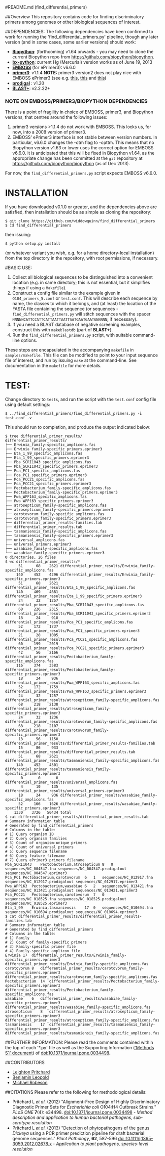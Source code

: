 #README.md (find_differential_primers)

##Overview
This repository contains code for finding discriminatory primers among genomes or other biological sequences of interest. 

##DEPENDENCIES:
The following dependencies have been confirmed to work for running the 'find_differential_primers.py' pipeline, though any later version (and in some cases, some earlier versions) should work:

* **[Biopython](http://biopython.org/wiki/Download)**: (forthcoming) v1.64 onwards - you may need to clone the current Biopython repo from <https://github.com/biopython/biopython>.
* **[bx-python](https://bitbucket.org/james_taylor/bx-python/src)**: current Hg (Mercurial) version works as of June 19, 2013
* **[EMBOSS](http://emboss.sourceforge.net/download/)** (for ePrimer3): v6.6.0
* **[primer3](http://primer3.sourceforge.net/releases.php)**: v1.1.4 **NOTE:** primer3 version2 does not play nice with EMBOSS ePrimer3 (see e.g. [this](https://code.google.com/p/msatcommander/issues/detail?id=29), [this](https://bugs.launchpad.net/ubuntu/+source/emboss/+bug/978257) and [this](http://stackoverflow.com/questions/9866113/why-am-i-getting-this-error-in-my-primer3-eprimer3-mac-osx-build))
* **[prodigal](https://code.google.com/p/prodigal/)**  : v1.20
* **[BLAST+](ftp://ftp.ncbi.nlm.nih.gov/blast/executables/blast+/LATEST/)**: v2.2.22+ 

### NOTE ON EMBOSS/PRIMER3/BIOPYTHON DEPENDENCIES

There is a point of fragility in choice of EMBOSS, primer3, and Biopython versions, that centres around the following issues:

1. primer3 versions >1.1.4 do not work with EMBOSS. This locks us, for now, into a 2008 version of primer3.
2. EMBOSS' ePrimer3 interface is not stable between version numbers. In particular, v6.6.0 changes the -otm flag to -opttm. This means that no Biopython version v1.63 or lower uses the correct option for EMBOSS v6.6.0. It is anticipated that this will be fixed in Biopython v1.64, as the appropriate change has been committed at the `git` repository at <https://github.com/biopython/biopython> (as of Dec 2013).

For now, the `find_differential_primers.py` script expects EMBOSS v6.6.0.

# INSTALLATION

If you have downloaded v0.1.0 or greater, and the dependencies above are satisfied, then installation should be as simple as cloning the repository:

```
$ git clone https://github.com/widdowquinn/find_differential_primers
$ cd find_differential_primers
```


then issuing:

```
$ python setup.py install
```

(or whatever variant you wish, e.g. for a home directory-local installation) from the top directory in the repository, with root permissions, if necessary.

#BASIC USE:

1. Collect all biological sequences to be distinguished into a convenient location (e.g. in same directory; this is not essential, but it simplifies things if using a `Makefile`). 
2. Construct a config file similar to the example given in `O104_primers_5.conf` or `test.conf`. This will describe each sequence by name, the classes to which it belongs, and (at least) the location of the FASTA file containing the sequence (or sequences - `find_differential_primers.py` will stitch sequences with the spacer `NNNNNCATTCCATTCATTAATTAATTAATGAATGAATGNNNNN`, if necessary).
3. If you need a BLAST database of negative screening examples, construct this with `makeblastdb` (part of **BLAST+**).
4. Run the `find_differential_primers.py` script, with suitable command-line options.

These steps are encapsulated in the accompanying `makefile` in `samples/makefile`. This file can be modified to point to your input sequence file of interest, and run by issuing `make` at the command-line. See documentation in the `makefile` for more details.


# TEST:

Change directory to `tests`, and run the script with the `test.conf` config file using default settings:

```
$ ../find_differential_primers/find_differential_primers.py -i test.conf -v
```

This should run to completion, and produce the output indicated below:

```
$ tree differential_primer_results/
differential_primer_results/
├── Erwinia_family-specific_amplicons.fas
├── Erwinia_family-specific_primers.eprimer3
├── Eta_1_99_specific_amplicons.fas
├── Eta_1_99_specific_primers.eprimer3
├── Pba_SCRI1043_specific_amplicons.fas
├── Pba_SCRI1043_specific_primers.eprimer3
├── Pca_PC1_specific_amplicons.fas
├── Pca_PC1_specific_primers.eprimer3
├── Pca_PCC21_specific_amplicons.fas
├── Pca_PCC21_specific_primers.eprimer3
├── Pectobacterium_family-specific_amplicons.fas
├── Pectobacterium_family-specific_primers.eprimer3
├── Pwa_WPP163_specific_amplicons.fas
├── Pwa_WPP163_specific_primers.eprimer3
├── atrosepticum_family-specific_amplicons.fas
├── atrosepticum_family-specific_primers.eprimer3
├── carotovorum_family-specific_amplicons.fas
├── carotovorum_family-specific_primers.eprimer3
├── differential_primer_results-families.tab
├── differential_primer_results.tab
├── tasmaniensis_family-specific_amplicons.fas
├── tasmaniensis_family-specific_primers.eprimer3
├── universal_amplicons.fas
├── universal_primers.eprimer3
├── wasabiae_family-specific_amplicons.fas
└── wasabiae_family-specific_primers.eprimer3
0 directories, 26 files
$ wc differential_primer_results/*
      51      68    2621 differential_primer_results/Erwinia_family-specific_amplicons.fas
     140     452    4296 differential_primer_results/Erwinia_family-specific_primers.eprimer3
      51      68    2621 differential_primer_results/Eta_1_99_specific_amplicons.fas
     140     469    4681 differential_primer_results/Eta_1_99_specific_primers.eprimer3
      24      32    1257 differential_primer_results/Pba_SCRI1043_specific_amplicons.fas
      68     226    2315 differential_primer_results/Pba_SCRI1043_specific_primers.eprimer3
      18      24     918 differential_primer_results/Pca_PC1_specific_amplicons.fas
      52     172    1737 differential_primer_results/Pca_PC1_specific_primers.eprimer3
      21      28    1085 differential_primer_results/Pca_PCC21_specific_amplicons.fas
      60     199    2019 differential_primer_results/Pca_PCC21_specific_primers.eprimer3
      42      56    2166 differential_primer_results/Pectobacterium_family-specific_amplicons.fas
     116     374    3583 differential_primer_results/Pectobacterium_family-specific_primers.eprimer3
      18      24     936 differential_primer_results/Pwa_WPP163_specific_amplicons.fas
      52     172    1759 differential_primer_results/Pwa_WPP163_specific_primers.eprimer3
      24      32    1257 differential_primer_results/atrosepticum_family-specific_amplicons.fas
      68     218    2138 differential_primer_results/atrosepticum_family-specific_primers.eprimer3
      24      32    1236 differential_primer_results/carotovorum_family-specific_amplicons.fas
      68     218    2107 differential_primer_results/carotovorum_family-specific_primers.eprimer3
      13      56    1150 differential_primer_results/differential_primer_results-families.tab
      15      86     933 differential_primer_results/differential_primer_results.tab
      51      68    2621 differential_primer_results/tasmaniensis_family-specific_amplicons.fas
     140     452    4301 differential_primer_results/tasmaniensis_family-specific_primers.eprimer3
       0       0       0 differential_primer_results/universal_amplicons.fas
       4      10     135 differential_primer_results/universal_primers.eprimer3
      18      24     936 differential_primer_results/wasabiae_family-specific_amplicons.fas
      52     166    1626 differential_primer_results/wasabiae_family-specific_primers.eprimer3
    1330    3726   50434 total
$ cat differential_primer_results/differential_primer_results.tab 
# Summary information table
# Generated by find_differential_primers
# Columns in the table:
# 1) Query organism ID
# 2) Query organism families
# 3) Count of organism-unique primers
# 4) Count of universal primers
# 5) Query sequence filename
# 6) Query feature filename
# 7) Query ePrimer3 primers filename
Pba_SCRI1043	Pectobacterium,atrosepticum	8	0	sequences/NC_004547.fna	sequences/NC_004547.prodigalout	sequences/NC_004547.eprimer3
Pca_PC1	Pectobacterium,carotovorum	6	1	sequences/NC_012917.fna	sequences/NC_012917.prodigalout	sequences/NC_012917.eprimer3
Pwa_WPP163	Pectobacterium,wasabiae	6	2	sequences/NC_013421.fna	sequences/NC_013421.prodigalout	sequences/NC_013421.eprimer3
Pca_PCC21	Pectobacterium,carotovorum	7	0	sequences/NC_018525.fna	sequences/NC_018525.prodigalout	sequences/NC_018525.eprimer3
Eta_1_99	Erwinia,tasmaniensis	17	0	sequences/NC_010694.fna	sequences/NC_010694.prodigalout	sequences/NC_010694.eprimer3
$ cat differential_primer_results/differential_primer_results-families.tab 
# Summary information table
# Generated by find_differential_primers
# Columns in the table:
# 1) Family
# 2) Count of family-specific primers
# 3) Family-specific primer file
# 4) Family-specific amplicon file
Erwinia	17	differential_primer_results/Erwinia_family-specific_primers.eprimer3	differential_primer_results/Erwinia_family-specific_amplicons.fas
carotovorum	8	differential_primer_results/carotovorum_family-specific_primers.eprimer3	differential_primer_results/carotovorum_family-specific_amplicons.fas
Pectobacterium	14	differential_primer_results/Pectobacterium_family-specific_primers.eprimer3	differential_primer_results/Pectobacterium_family-specific_amplicons.fas
wasabiae	6	differential_primer_results/wasabiae_family-specific_primers.eprimer3	differential_primer_results/wasabiae_family-specific_amplicons.fas
atrosepticum	8	differential_primer_results/atrosepticum_family-specific_primers.eprimer3	differential_primer_results/atrosepticum_family-specific_amplicons.fas
tasmaniensis	17	differential_primer_results/tasmaniensis_family-specific_primers.eprimer3	differential_primer_results/tasmaniensis_family-specific_amplicons.fas
```


##FURTHER INFORMATION:
Please read the comments contained within the top of each '*.py' file as well as the Supporting Information (['Methods S1' document](doi:10.1371/journal.pone.0034498.s006)) of [doi:10.1371/journal.pone.0034498](http://www.plosone.org/article/info%3Adoi%2F10.1371%2Fjournal.pone.0034498).

##CONTRIBUTORS
* [Leighton Pritchard](https://github.com/widdowquinn)
* [Benjamin Leopold](https://github.com/cometsong)
* [Michael Robeson](https://github.com/mikerobeson)

##CITATIONS
Please refer to the following for methodological details:

* Pritchard L _et al._ (2012) "Alignment-Free 
Design of Highly Discriminatory Diagnostic Primer Sets for _Escherichia coli_ O104:H4 Outbreak Strains." _PLoS ONE_ **7**(4): e34498. [doi:10.1371/journal.pone.0034498](http://www.plosone.org/article/info%3Adoi%2F10.1371%2Fjournal.pone.0034498) - _Method description and application to human bacterial pathogens, sub-serotype resolution_
* Pritchard L _et al._ (2013) "Detection of phytopathogens of the genus _Dickeya_ using a PCR primer 
prediction pipeline for draft bacterial genome sequences." _Plant Pathology_, **62**, 587-596
[doi:10.1111/j.1365-3059.2012.02678.x](http://onlinelibrary.wiley.com/doi/10.1111/j.1365-3059.2012.02678.x/full) - _Application to plant pathogens, species-level resolution_
